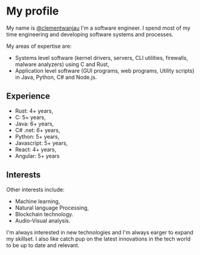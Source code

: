 # My profile
My name is [@clementwanjau](https://github.com/clementwanjau) I'm a software engineer. I spend most of my time engineering and developing software systems and processes.  

My areas of expertise are:
- Systems level software (kernel drivers, servers, CLI utilities, firewalls, malware analyzers) using C and Rust,
- Application level software (GUI programs, web programs, Utility scripts) in Java, Python, C# and Node.js.

## Experience
- Rust: 4+ years,
- C: 5+ years,
- Java: 6+ years,
- C# .net: 6+ years,
- Python: 5+ years,
- Javascript: 5+ years,
- React: 4+ years,
- Angular: 5+ years

## Interests
Other interests include:
- Machine learning,
- Natural language Processing,
- Blockchain technology.
- Audio-Visual analysis.

I'm always interested in new technologies and I'm always earger to expand my skillset. I also like catch pup on the latest innovations in the tech world to be up to date and relevant.
